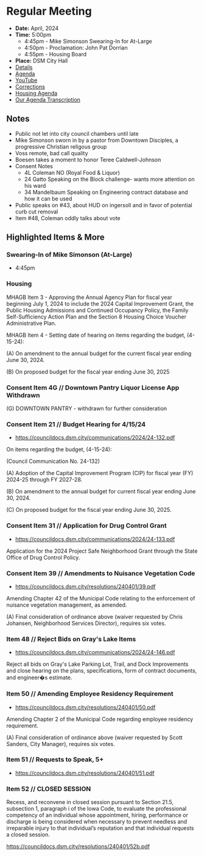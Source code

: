 # Regular Meeting

- **Date:** April, 2024
- **Time:** 5:00pm
    - 4:45pm - Mike Simonson Swearing-In for At-Large
    - 4:50pm - Proclamation: John Pat Dorrian
    - 4:55pm - Housing Board
- **Place:** DSM City Hall
- [Details](https://www.dsm.city/citycouncil_detail_T60_R2825.php)
- [Agenda](https://councildocs.dsm.city/agendas/ag20240401.pdf)
- [YouTube](https://youtube.com/live/o2gilABhrGo)
- [Corrections](https://councildocs.dsm.city/corrections/20240401%20CAP.pdf)
- [Housing Agenda](https://councildocs.dsm.city/agendas/mg20240401.pdf)
- [Our Agenda Transcription](#/view/agenda~2024~transcription~04-01_RM)

## Notes

- Public not let into city council chambers until late
- Mike Simonson sworn in by a pastor from Downtown Disciples, a progressive Christian religous group
- Voss remote, bad call quality
- Boesen takes a moment to honor Teree Caldwell-Johnson
- Consent Notes
    - 4L Coleman NO (Royal Food & Liquor)
    - 24 Gatto Speaking on the Block challenge- wants more attention on his ward
    - 34 Mandelbaum Speaking on Engineering contract database and how it can be used
- Public speaks on #43, about HUD on ingersoll and in favor of potential curb cut removal 
- Item #48, Coleman oddly talks about vote

## Highlighted Items & More

### Swearing-In of Mike Simonson (At-Large)

- 4:45pm

### Housing

MHAGB Item 3 - Approving the Annual Agency Plan for fiscal year beginning July 1, 2024
to include the 2024 Capital Improvement Grant, the Public Housing
Admissions and Continued Occupancy Policy, the Family Self-Sufficiency
Action Plan and the Section 8 Housing Choice Voucher Administrative
Plan.

MHAGB Item 4 - Setting date of hearing on items regarding the budget, (4-15-24):

(A) On amendment to the annual budget for the current fiscal year ending June 30, 2024.

(B) On proposed budget for the fiscal year ending June 30, 2025

### Consent Item 4G // Downtown Pantry Liquor License App Withdrawn

(G) DOWNTOWN PANTRY - withdrawn for further consideration

### Consent Item 21 // Budget Hearing for 4/15/24

- https://councildocs.dsm.city/communications/2024/24-132.pdf

On items regarding the budget, (4-15-24):

(Council Communication No. 24-132)

(A) Adoption of the Capital Improvement Program (CIP) for fiscal year (FY) 2024-25 through FY 2027-28.

(B) On amendment to the annual budget for current fiscal year ending June 30, 2024.

(C) On proposed budget for the fiscal year ending June 30, 2025. 

### Consent Item 31 // Application for Drug Control Grant

- https://councildocs.dsm.city/communications/2024/24-133.pdf

Application for the 2024 Project Safe Neighborhood Grant through the State Office of Drug Control Policy. 

### Consent Item 39 // Amendments to Nuisance Vegetation Code

- https://councildocs.dsm.city/resolutions/240401/39.pdf

Amending Chapter 42 of the Municipal Code relating to the enforcement of nuisance vegetation management, as amended.

(A) Final consideration of ordinance above (waiver requested by Chris Johansen, Neighborhood Services Director), requires six votes. 

### Item 48 // Reject Bids on Gray's Lake Items

- https://councildocs.dsm.city/communications/2024/24-146.pdf

Reject all bids on Gray's Lake Parking Lot, Trail, and Dock Improvements and close hearing on the plans, specifications, form of contract documents, and engineer�s estimate. 

### Item 50 // Amending Employee Residency Requirement

- https://councildocs.dsm.city/resolutions/240401/50.pdf

Amending Chapter 2 of the Municipal Code regarding employee residency requirement.

(A) Final consideration of ordinance above (waiver requested by Scott Sanders, City Manager), requires six votes. 

### Item 51 // Requests to Speak, 5+

- https://councildocs.dsm.city/resolutions/240401/51.pdf

### Item 52 // CLOSED SESSION
 
Recess, and reconvene in closed session pursuant to Section 21.5, subsection 1, 
paragraph i of the Iowa Code, to evaluate the professional competency of an 
individual whose appointment, hiring, performance or discharge is being considered 
when necessary to prevent needless and irreparable injury to that individual’s 
reputation and that individual requests a closed session. 

https://councildocs.dsm.city/resolutions/240401/52b.pdf
